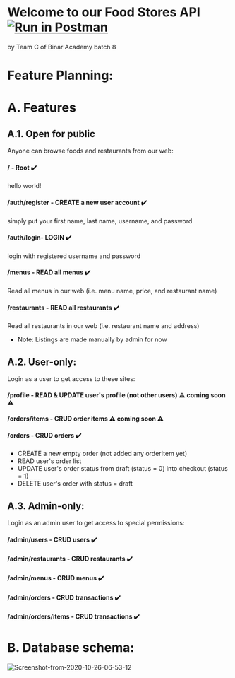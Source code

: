# Welcome to our Food Stores API  [![Run in Postman](https://run.pstmn.io/button.svg)](https://app.getpostman.com/run-collection/3b7c54a9707bda788ae0)
by Team C of Binar Academy batch 8

# Feature Planning:
# A. Features
## A.1. Open for public
Anyone can browse foods and restaurants from our web:
#### **/** - Root ✔️ 
hello world!
#### **/auth/register** - CREATE a new user account ✔️
simply put your first name, last name, username, and password
#### **/auth/login**- LOGIN ✔️
login with registered username and password
#### **/menus** - READ all menus ✔️
Read all menus in our web (i.e. menu name, price, and restaurant name)
#### **/restaurants** - READ all restaurants ✔️
Read all restaurants in our web (i.e. restaurant name and address)
- Note: Listings are made manually by admin for now


## A.2. User-only:
Login as a user to get access to these sites:
#### **/profile** - READ & UPDATE user's profile (not other users)  ⚠️ coming soon ⚠️
#### **/orders/items** - CRUD order items ⚠️ coming soon ⚠️
#### **/orders** - CRUD orders ✔️
- CREATE a new empty order (not added any orderItem yet)
- READ user's order list
- UPDATE user's order status from draft (status = 0) into checkout (status = 1)
- DELETE user's order with status = draft

## A.3. Admin-only:
Login as an admin user to get access to special permissions:
#### **/admin/users** - CRUD  users ✔️
#### **/admin/restaurants** - CRUD  restaurants ✔️
#### **/admin/menus** - CRUD menus ✔️
#### **/admin/orders** - CRUD transactions ✔️
#### **/admin/orders/items** - CRUD transactions ✔️


# B. Database schema:
<img src="https://i.ibb.co/wL4yJRV/Screenshot-from-2020-10-26-06-53-12.png" alt="Screenshot-from-2020-10-26-06-53-12" border="0">
